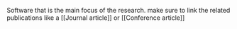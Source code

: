 Software that is the main focus of the research. make sure to link the related publications like a [[Journal article]] or [[Conference article]]
